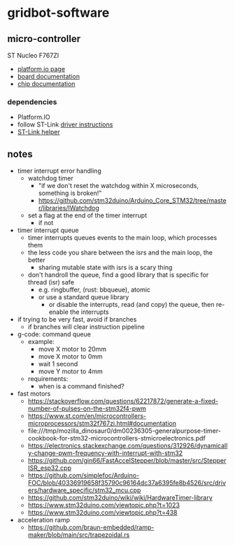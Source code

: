 # gridbot-software

## micro-controller

ST Nucleo F767ZI

- [platform.io page](https://docs.platformio.org/en/latest/boards/ststm32/nucleo_f767zi.html)
- [board documentation](https://www.st.com/en/evaluation-tools/nucleo-f767zi.html#documentation)
- [chip documentation](https://www.st.com/en/microcontrollers-microprocessors/stm32f767zi.html#documentation)

### dependencies

- Platform.IO
- follow ST-Link [driver instructions](https://docs.platformio.org/en/latest/plus/debug-tools/stlink.html)
- [ST-Link helper](https://github.com/stlink-org/stlink/releases)

## notes

- timer interrupt error handling
  - watchdog timer
    - "if we don't reset the watchdog within X microseconds, something is broken!"
    - https://github.com/stm32duino/Arduino_Core_STM32/tree/master/libraries/IWatchdog
  - set a flag at the end of the timer interrupt
    - if not 
- timer interrupt queue
  - timer interrupts queues events to the main loop, which processes them
  - the less code you share between the isrs and the main loop, the better 
    - sharing mutable state with isrs is a scary thing
  - don't handroll the queue, find a good library that is specific for thread (isr) safe
    - e.g. ringbuffer, (rust: bbqueue), atomic
    - or use a standard queue library
      - or disable the interrupts, read (and copy) the queue, then re-enable the interrupts
- if trying to be very fast, avoid if branches
  - if branches will clear instruction pipeline
- g-code: command queue
  - example:
    - move X motor to 20mm
    - move X motor to 0mm
    - wait 1 second
    - move Y motor to 4mm
  - requirements:
    - when is a command finished?
- fast motors
  - https://stackoverflow.com/questions/62217872/generate-a-fixed-number-of-pulses-on-the-stm32f4-pwm
  - https://www.st.com/en/microcontrollers-microprocessors/stm32f767zi.html#documentation
  - file:///tmp/mozilla_dinosaur0/dm00236305-generalpurpose-timer-cookbook-for-stm32-microcontrollers-stmicroelectronics.pdf
  - https://electronics.stackexchange.com/questions/312926/dynamically-change-pwm-frequency-with-interrupt-with-stm32
  - https://github.com/gin66/FastAccelStepper/blob/master/src/StepperISR_esp32.cpp
  - https://github.com/simplefoc/Arduino-FOC/blob/40336919658f35790c96164dc37a6395fe8b4526/src/drivers/hardware_specific/stm32_mcu.cpp
  - https://github.com/stm32duino/wiki/wiki/HardwareTimer-library
  - https://www.stm32duino.com/viewtopic.php?t=1023
  - https://www.stm32duino.com/viewtopic.php?t=438
- acceleration ramp
  - https://github.com/braun-embedded/ramp-maker/blob/main/src/trapezoidal.rs